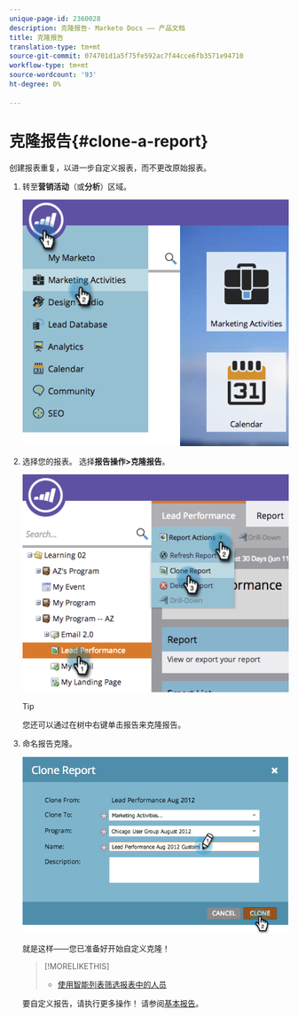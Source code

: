 ```yaml
---
unique-page-id: 2360028
description: 克隆报告- Marketo Docs —— 产品文档
title: 克隆报告
translation-type: tm+mt
source-git-commit: 074701d1a5f75fe592ac7f44cce6fb3571e94710
workflow-type: tm+mt
source-wordcount: '93'
ht-degree: 0%

---
```



# 克隆报告{#clone-a-report}

创建报表重复，以进一步自定义报表，而不更改原始报表。

1. 转至&#x200B;**营销活动**（或&#x200B;**分析**）区域。

   ![](assets/image2014-9-16-14-3a23-3a46.png)

1. 选择您的报表。 选择&#x200B;**报告操作>克隆报告**。

   ![](assets/image2014-9-16-14-3a23-3a53.png)

   >[!TIP]
   >
   >您还可以通过在树中右键单击报告来克隆报告。

1. 命名报告克隆。

   ![](assets/image2014-9-16-14-3a23-3a57.png)

   就是这样——您已准备好开始自定义克隆！

   >[!MORELIKETHIS]
   >
   >
   >    
   >    
   >    * [使用智能列表筛选报表中的人员](../../../../product-docs/reporting/basic-reporting/editing-reports/filter-people-in-a-report-with-a-smart-list.md)


   要自定义报告，请执行更多操作！ 请参阅[基本报告](http://docs.marketo.com/display/docs/basic+reporting)。

